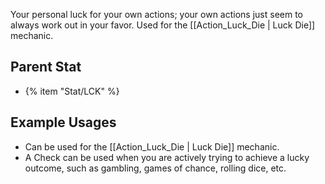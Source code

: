 Your personal luck for your own actions; your own actions just seem to always work out in your favor. Used for the [[Action_Luck_Die | Luck Die]] mechanic.

## Parent Stat

* {% item "Stat/LCK" %}

## Example Usages

* Can be used for the [[Action_Luck_Die | Luck Die]] mechanic.
* A Check can be used when you are actively trying to achieve a lucky outcome, such as gambling, games of chance, rolling dice, etc.
